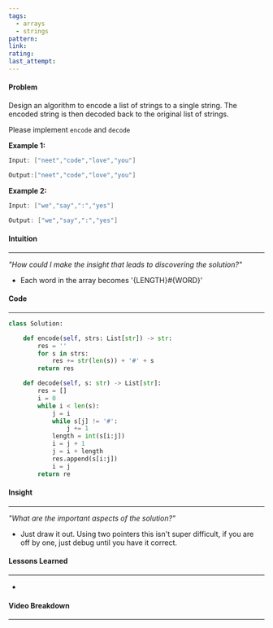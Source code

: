 ```yaml
---
tags:
  - arrays
  - strings
pattern:
link:
rating:
last_attempt:
---
```

#### Problem
Design an algorithm to encode a list of strings to a single string. The encoded string is then decoded back to the original list of strings.

Please implement `encode` and `decode`

**Example 1:**

```java
Input: ["neet","code","love","you"]

Output:["neet","code","love","you"]
```

**Example 2:**

```java
Input: ["we","say",":","yes"]

Output: ["we","say",":","yes"]
```

#### Intuition
---
_"How could I make the insight that leads to discovering the solution?"_
- Each word in the array becomes '{LENGTH}#{WORD}'

#### Code
---

```python
class Solution:

    def encode(self, strs: List[str]) -> str:
        res = ''
        for s in strs:
            res += str(len(s)) + '#' + s
        return res

    def decode(self, s: str) -> List[str]:
        res = []
        i = 0
        while i < len(s):
            j = i
            while s[j] != '#':
                j += 1
            length = int(s[i:j])
            i = j + 1
            j = i + length
            res.append(s[i:j])
            i = j
        return re

```

#### Insight  
---
_"What are the important aspects of the solution?"_
- Just draw it out. Using two pointers this isn't super difficult, if you are off by one, just debug until you have it correct.

#### Lessons Learned
---
- 

#### Video Breakdown
---